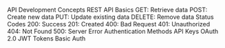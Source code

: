 
API Development Concepts
REST API Basics
GET: Retrieve data
POST: Create new data
PUT: Update existing data
DELETE: Remove data
Status Codes
200: Success
201: Created
400: Bad Request
401: Unauthorized
404: Not Found
500: Server Error
Authentication Methods
API Keys
OAuth 2.0
JWT Tokens
Basic Auth
